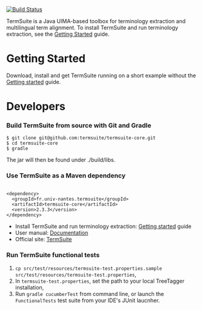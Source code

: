 [![Build Status](https://travis-ci.org/termsuite/termsuite-core.svg?branch=master)](https://travis-ci.org/termsuite/termsuite-core)

TermSuite is a Java UIMA-based toolbox for terminology extraction and multilingual term alignment. To install TermSuite and run terminology extraction, see the [Getting Started](http://termsuite.github.io/getting-started/) guide.


# Getting Started

Download, install and get TermSuite running on a short example without the [Getting started](http://termsuite.github.io/getting-started/) guide.

# Developers

### Build TermSuite from source with Git and Gradle

~~~
$ git clone git@github.com:termsuite/termsuite-core.git
$ cd termsuite-core
$ gradle
~~~

The jar will then be found under ./build/libs.

### Use TermSuite as a Maven dependency

~~~

<dependency>
  <groupId>fr.univ-nantes.termsuite</groupId>
  <artifactId>termsuite-core</artifactId>
  <version>2.3.3</version>
</dependency>

~~~


 * Install TermSuite and run terminology extraction: [Getting started](http://termsuite.github.io/getting-started/) guide
 * User manual: [Documentation](http://termsuite.github.io/documentation/introduction/)
 * Official site: [TermSuite](http://termsuite.github.io/)


### Run TermSuite functional tests

 1. `cp src/test/resources/termsuite-test.properties.sample src/test/resources/termsuite-test.properties`,
 2. In `termsuite-test.properties`, set the path to your local TreeTagger installation,
 3. Run `gradle cucumberTest` from command line, or launch the `FunctionalTests` test suite from your IDE's JUnit laucnher.
  

